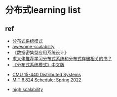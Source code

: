 # 分布式learning list

## ref
+ [分布式系统模式](https://github.com/dreamhead/patterns-of-distributed-systems)
+ [awesome-scalability](https://github.com/binhnguyennus/awesome-scalability)
+ 《数据密集型应用系统设计》
+ [求大佬推荐学习分布式系统和分布式存储相关的书？](https://www.zhihu.com/question/439289634/answer/2673812365)
+ [《分布式系统模式》中文版](https://github.com/dreamhead/patterns-of-distributed-systems)

<!-- 课程 -->
+ [CMU 15-440 Distributed Systems](https://www.composablesystems.org/15-440/fa2022/schedule/)
+ [MIT 6.824 Schedule: Spring 2022](http://nil.csail.mit.edu/6.824/2022/schedule.html)

<!-- community -->
+ [high scalability](http://highscalability.com/)